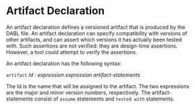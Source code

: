 # Artifact Declaration
An artifact declaration defines a versioned artifact that is produced by the DABL
file. An artifact declaration can specify compatibility with versions of other
artifacts, and can assert which versions it has actually been tested with.
Such assertions are not verified: they are design-time assertions. However, a
tool could attempt to verify the assertions.

An artifact declaration has the following syntax:

`artifact` *Id* : *expression*.*expression* *artifact-statements*

The Id is the name that will be assigned to the artifact. The two expressions
are the major and minor version numbers, respectively. The artifact-statements
consist of `assume` statements and `tested with` statements.


